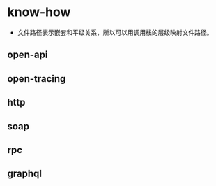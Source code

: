 # know-how

- 文件路径表示嵌套和平级关系，所以可以用调用栈的层级映射文件路径。

## open-api

## open-tracing

## http

## soap

## rpc

## graphql

